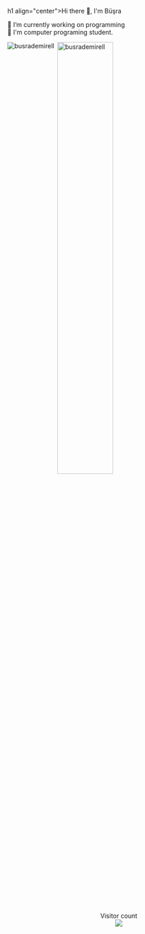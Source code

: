 h1 align="center">Hi there 👋, I'm Büşra </h1> 

🔭 I’m currently working on programming <br>
🤖 I'm computer programing student.




<p><img align="left" src="https://github-readme-stats.vercel.app/api/top-langs?username=busrademirell&show_icons=true&theme=radical&locale=en&layout=compact" alt="busrademirell" /></p>


<p>&nbsp;<img align="center" src="https://github-readme-stats.vercel.app/api?username=busrademirell&show_icons=true&theme=dark&locale=en" alt="busrademirell" width="50%" /></p>

<p align="center"> 
  Visitor count<br>
  
  <img src="https://profile-counter.glitch.me/busrademirell/count.svg" />
</p>
